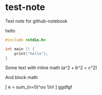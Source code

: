 # test-note
Test note for github-notebook

hello

```c
#include <stdio.h>

int main () {
	print("hello");
}
```

Some text with inline math \(a^2 + b^2 = c^2\)
 
And block math
 
\[
e = sum_(n=0)^oo 1/n!
\]
ggdfgf
